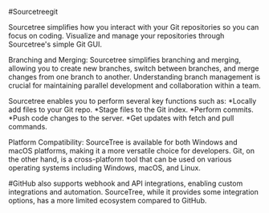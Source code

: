 #Sourcetreegit

Sourcetree simplifies how you interact with your Git repositories 
so you can focus on coding. 
Visualize and manage your repositories through Sourcetree's simple Git GUI.

Branching and Merging: Sourcetree simplifies branching and merging, allowing you to create new branches, switch between branches, and merge changes from one branch to another. Understanding branch management is crucial for maintaining parallel development and collaboration within a team.

Sourcetree enables you to perform several key functions such as:
*Locally add files to your Git repo.
*Stage files to the Git index.
*Perform commits.
*Push code changes to the server.
*Get updates with fetch and pull commands.

Platform Compatibility: 
SourceTree is available for both Windows and macOS platforms, making it a more versatile choice for developers.
Git, on the other hand, is a cross-platform tool that can be used on various
operating systems including Windows, macOS, and Linux.

#GitHub also supports webhook and API integrations, enabling custom integrations and automation. SourceTree, while it provides some integration options, has a more limited ecosystem compared to GitHub.